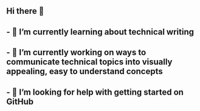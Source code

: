 ## Hi there 👋
## - 🌱 I’m currently learning about technical writing
## - 🔭 I’m currently working on ways to communicate technical topics into visually appealing, easy to understand concepts
## - 🤔 I’m looking for help with getting started on GitHub


<!--
**HulaHoopsie/HulaHoopsie** is a ✨ _special_ ✨ repository because its `README.md` (this file) appears on your GitHub profile.

Here are some ideas to get you started:



- 👯 I’m looking to collaborate on ...


- 💬 Ask me about ...
- 📫 How to reach me: ...
- 😄 Pronouns: ...
- ⚡ Fun fact: ...
-->
